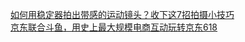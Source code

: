   
[如何用稳定器拍出带感的运动镜头？收下这7招拍摄小技巧](http://www.dianyue.me/archives/272/k06g5kaojqchf5hy/)  
[京东联合斗鱼，用史上最大规模电商互动玩转京东618](http://www.dianyue.me/archives/910/4y92v2qcrf5ddfc4/)